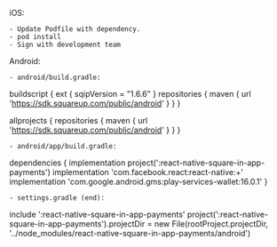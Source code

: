 iOS:

    - Update Podfile with dependency.
    - pod install
    - Sign with development team


Android:

    - android/build.gradle:

buildscript {
    ext {
        sqipVersion = "1.6.6"
    }
    repositories {
        maven {
          url 'https://sdk.squareup.com/public/android'
       }
    }
}

allprojects {
    repositories {
        maven {
          url 'https://sdk.squareup.com/public/android'
       }
    }
}

    - android/app/build.gradle:

 dependencies {
    implementation project(':react-native-square-in-app-payments')
    implementation 'com.facebook.react:react-native:+'
    implementation 'com.google.android.gms:play-services-wallet:16.0.1'
}


    - settings.gradle (end):

include ':react-native-square-in-app-payments'
project(':react-native-square-in-app-payments').projectDir = new File(rootProject.projectDir, '../node_modules/react-native-square-in-app-payments/android')



